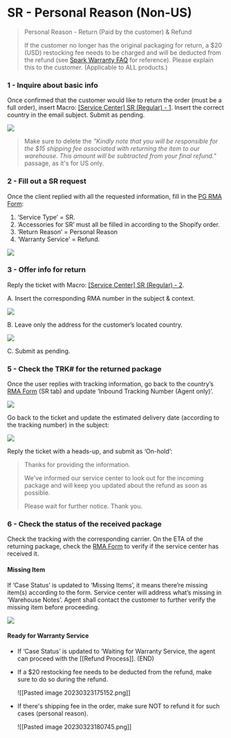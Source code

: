 # SR - Personal Reason (Non-US)

> Personal Reason - Return (Paid by the customer) & Refund
> 
> If the customer no longer has the original packaging for return, a $20 (USD) restocking fee needs to be charged and will be deducted from the refund (see [Spark Warranty FAQ](https://help.positivegrid.com/hc/en-us/articles/360060273211-Spark-Warranty-FAQ) for reference). Please explain this to the customer. (Applicable to ALL products.)

### 1 - Inquire about basic info
Once confirmed that the customer would like to return the order (must be a full order), insert Macro: <u>[Service Center] SR (Regular) - 1</u>. Insert the correct country in the email subject. Submit as pending. 

![](https://lh6.googleusercontent.com/B9WsXkXUGJz2mZjdxPtBNdhj_RA0aMjHmyLJj1KIXhqP0qyvR96VTB1p2ZomNWsFZtsHzU-wiEU_l1jXmEAYUXnDFZco-3TAy3lpaN5J4E5txpc1ENwka_Cs8pbb0Th4-LZ78YfyNngGE_Wpgq3Yceoxndy_vkQcL1eCB4I6OxGB84Kw_yzcHsSZLcrc)

> Make sure to delete the *"Kindly note that you will be responsible for the $15 shipping fee associated with returning the item to our warehouse. This amount will be subtracted from your final refund.*" passage, as it's for US only.

### 2 - Fill out a SR request
Once the client replied with all the requested information, fill in the [PG RMA Form](https://docs.google.com/forms/d/e/1FAIpQLSf5GIKG13O87EsoMWnhCpnZyUxLOqDISNz81wRifBN53Fp7Xw/viewform):

1.   ‘Service Type’ = SR.
2.   ‘Accessories for SR’ must all be filled in according to the Shopify order. 
3.   ‘Return Reason’ = Personal Reason
4.   ‘Warranty Service’ = Refund.

![](https://lh5.googleusercontent.com/XniFgZ9BCMyQKhvwgjkkXRTupS5tTs2XNfpPLhY_OlrzXNK272evqW9gaOOLngq59MDrTRLW7X0wyuyCJ353jekrrFz0KUUKPuIJSgY7uGaLRUWxcHX4aIFepatU3cg1FQTh4DHCFUpbXFxhL_pHIg3e044LspzfPYAU1Dk-RO8nRmVRIi_pNafxicIE)

### 3 - Offer info for return
Reply the ticket with Macro: <u>[Service Center] SR (Regular) - 2</u>.

A. Insert the corresponding RMA number in the subject & context. 

![](https://lh3.googleusercontent.com/RX4JW2MkM0d3daOB8j3Wqsqrl1Gv8gN5NgDmdOPMxoVpc2y_uiBf_2Kqq6w_9Fp0XVh60LNc6EXyYSaRloHn3asoyQ0dGj4V7jzMinSZ8aqGRoyax2bjjIEZdtsNQs5X984FfTlavbegvX_eaaRZvR7CA9ugHq9BmoBzxrOe86uUjxvtjNGisc3aQNNx)

B. Leave only the address for the customer’s located country. 

![](https://lh3.googleusercontent.com/ewy-lJjRb1kBlsRAnYgwIxiN5Y_hVxZrkqVLXeCXo7KCECm41GV_ZvLNwtw6UmpkECgbr7xiAoRrhKGjQOXHcbPNr4q7OsJbZen8I40EARFxJ2LFABD0A9RgvmLR2BV0YLCnWfZT_4fGuVAPnT6jtcqiOw5anhXf3VgD8PBrO2jzU5f8f7y-lns2jaGo)

C. Submit as pending.

### 5 - Check the TRK# for the returned package
Once the user replies with tracking information, go back to the country’s [RMA Form](https://drive.google.com/drive/folders/1fYeg8mAWoIm7QqNo04HF5kmb49IqBUpa?usp=sharing) (SR tab) and update ‘Inbound Tracking Number (Agent only)’.

![](https://lh5.googleusercontent.com/karB5Izc8PCag-WbHoFhY_Lwed4M_d5kLpiCIxCoHIN3Zis6gZGC3IiRY8DEp-uF5T3_okzX8DdeUqCiQfOl8xrYp2T9nhU_9y2wAWGZA7nBefflJLBgL0OKhYxTPsII7dbPIghwTsM7p1WAykgWty76buLIfGZvPx6OKINGeGNinKAOwHpEXUFZGJeP)

Go back to the ticket and update the estimated delivery date (according to the tracking number) in the subject:

![](https://lh4.googleusercontent.com/28ExwGyR1Jn2b0vUsMM5lfL9MJR8pus29mmebeKrz2T-WngbMUHV4YekNVAjC9eu8sVXnvOxwQfnlTONaCqOhc_u6hMqdG0ciZa9SzhzGZ-geXcNs-ppnsKp1Gfv2r4faRluJjh1qQxhDzDuHAk5KHLTWRPauSekPF7TtKH_mUYZlnkIQ27qjA9o9nIc)

Reply the ticket with a heads-up, and submit as ‘On-hold’:

> Thanks for providing the information. 
> 
> We've informed our service center to look out for the incoming package and will keep you updated about the refund as soon as possible. 
> 
> Please wait for further notice. Thank you.

### 6 - Check the status of the received package
Check the tracking with the corresponding carrier. On the ETA of the returning package, check the [RMA Form](https://drive.google.com/drive/folders/1fYeg8mAWoIm7QqNo04HF5kmb49IqBUpa?usp=sharing) to verify if the service center has received it.  

#### Missing Item
If ‘Case Status’ is updated to ‘Missing Items’, it means there’re missing item(s) according to the form. Service center will address what’s missing in ‘Warehouse Notes’. Agent shall contact the customer to further verify the missing item before proceeding.

![](https://lh4.googleusercontent.com/hlZGkgsGxrlifPoJDialqF9Qz5H0ZHeIVqyZidNyTN_EI90S4OhyUy4WURBDbD8pkRH6VULo8pv0c36JGBOq1aqddy6QpWjv5xrukiqhACO5Ie0Mi1xA8r1k4P4R-Wmgor3lMt3i__an7u0Xd5997N1awHFBgmhXTkCkw-LQpbrX08q0NUurCls_I2aV)

#### Ready for Warranty Service
-  If ‘Case Status’ is updated to ‘Waiting for Warranty Service, the agent can proceed with the [[Refund Process]]. (END) 
- If a $20 restocking fee needs to be deducted from the refund, make sure to do so during the refund.
  
  ![[Pasted image 20230323175152.png]]

- If there's shipping fee in the order, make sure NOT to refund it for such cases (personal reason).
  
  ![[Pasted image 20230323180745.png]]